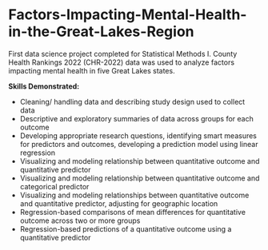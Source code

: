 # Factors-Impacting-Mental-Health-in-the-Great-Lakes-Region
First data science project completed for Statistical Methods I. County Health Rankings 2022 (CHR-2022) data was used to analyze factors impacting mental health in five Great Lakes states.

**Skills Demonstrated:**
-  Cleaning/ handling data and describing study design used to collect data
-  Descriptive and exploratory summaries of data across groups for each outcome
-  Developing appropriate research questions, identifying smart measures for predictors and outcomes, developing a prediction model using linear regression
-  Visualizing and modeling relationship between quantitative outcome and quantitative predictor
-  Visualizing and modeling relationship between quantitative outcome and categorical predictor
-  Visualizing and modeling relationships between quantitative outcome and quantitative predictor, adjusting for geographic location
-  Regression-based comparisons of mean differences for quantitative outcome across two or more groups
-  Regression-based predictions of a quantitative outcome using a quantitative predictor
